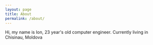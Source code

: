 ```yaml
---
layout: page
title: About
permalink: /about/
---
```


Hi, my name is Ion, 23 year's old computer engineer. Currently living in Chisinau, Moldova

